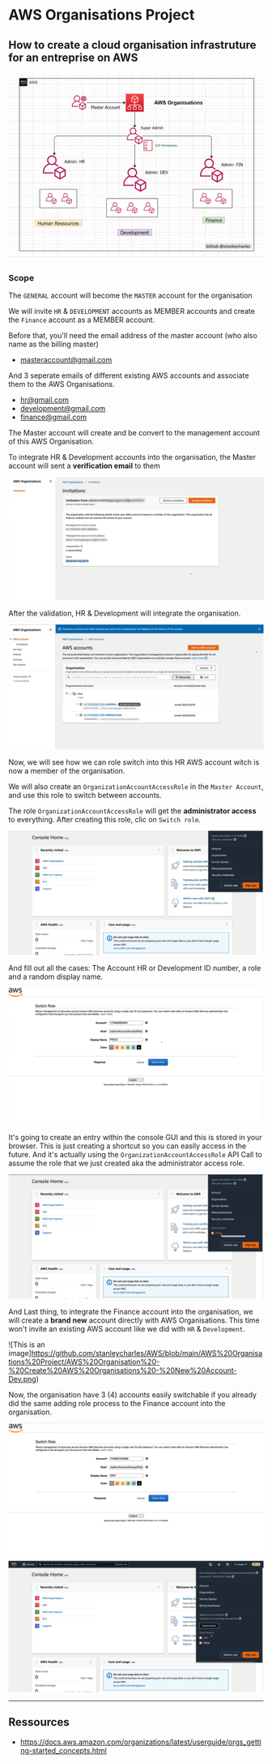 # AWS Organisations Project

## How to create a cloud organisation infrastruture for an entreprise on AWS

![This is an image](https://github.com/stanleycharles/AWS/blob/main/AWS%20Organisations%20Project/AWS%20Organisations%20Diagram.png)

### Scope

The `GENERAL` account will become the `MASTER` account for the organisation

We will invite `HR` & `DEVELOPMENT` accounts as MEMBER accounts and create the `Finance` account as a MEMBER account.

Before that, you'll need the email address of the master account (who also name as the billing master)
 - masteraccount@gmail.com

And 3 seperate emails of different existing  AWS accounts and associate them to the AWS Organisations.
 - hr@gmail.com
 - development@gmail.com
 - finance@gmail.com

The Master account will create and be convert to the management account of this AWS Organisation.

To integrate HR & Development accounts into  the organisation, the Master account will sent a **verification email** to them  

![This is an image](https://github.com/stanleycharles/AWS/blob/main/AWS%20Organisations%20Project/AWS%20Organisation%20-%20Invitation.png)

After the validation, HR & Development will integrate the organisation.

![This is an image](https://github.com/stanleycharles/AWS/blob/main/AWS%20Organisations%20Project/AWS%20Organisation%20-%20Accounts.png)

Now, we will see how we can role switch into this HR AWS account witch is now a member of the organisation.

We will also create an `OrganizationAccountAccessRole` in the `Master Account`, and use this role to switch between accounts.

The role `OrganizationAccountAccessRole` will get the **administrator access** to everything. After creating this role, clic on `Switch role`.

![This is an image](https://github.com/stanleycharles/AWS/blob/main/AWS%20Organisations%20Project/AWS%20Organisation%20-%20Switch-Back.png)

And fill out all the cases: The Account HR or Development ID number, a role and a random display name.

![This is an image](https://github.com/stanleycharles/AWS/blob/main/AWS%20Organisations%20Project/AWS%20Organisation%20-%20Create%20Switch-Role-Prod.png)

It's going to create an entry within the console GUI and this is stored in your browser.
This is just creating a shortcut so you can easily access in the future. And it's actually using the `OrganizationAccountAccessRole` API Call to assume the role that we just created aka the administrator access role.

![This is an image](https://github.com/stanleycharles/AWS/blob/main/AWS%20Organisations%20Project/AWS%20Organisation%20-%20Switch-Role-Prod.png)

And Last thing, to integrate the Finance account into the organisation, we will create a **brand new** account directly with AWS Organisations. This time won't invite an existing AWS account like we did with `HR` & `Development`.

![This is an image]https://github.com/stanleycharles/AWS/blob/main/AWS%20Organisations%20Project/AWS%20Organisation%20-%20Create%20AWS%20Organisations%20-%20New%20Account-Dev.png)

Now, the organisation have 3 (4) accounts easily switchable if you already did the same adding role process to the Finance account into the organisation.

![This is an image](https://github.com/stanleycharles/AWS/blob/main/AWS%20Organisations%20Project/AWS%20Organisation%20-%20Create%20Switch-Role-Dev.png)

![This is an image](https://github.com/stanleycharles/AWS/blob/main/AWS%20Organisations%20Project/AWS%20Organisation%20-%20Switch-Role-Dev.png)


  ---
  
  ## Ressources
   - https://docs.aws.amazon.com/organizations/latest/userguide/orgs_getting-started_concepts.html
